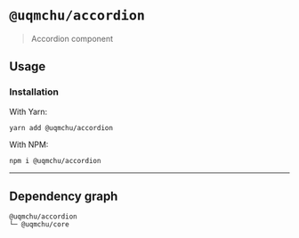 # `@uqmchu/accordion`

> Accordion component

## Usage

### Installation

With Yarn:
```shell
yarn add @uqmchu/accordion
```

With NPM:
```shell
npm i @uqmchu/accordion
```

---

## Dependency graph

```shell
@uqmchu/accordion
└─ @uqmchu/core
```
